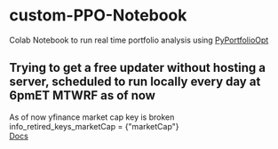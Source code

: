 # custom-PPO-Notebook
Colab Notebook to run real time portfolio analysis using [PyPortfolioOpt](https://github.com/robertmartin8/PyPortfolioOpt/tree/master)

## Trying to get a free updater without hosting a server, scheduled to run locally every day at 6pmET MTWRF as of now
As of now yfinance market cap key is broken \
info_retired_keys_marketCap = {"marketCap"} \
[Docs](https://github.com/ranaroussi/yfinance/blob/b0639409a364c38c5e225c560e1a4926ba038af7/yfinance/scrapers/quote.py#L14)
